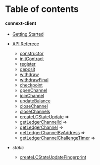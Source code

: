 # Table of contents

#### connext-client
* [Getting Started](start.md)


* [API Referece](api.md)
    * [constructor](api.md#new_Connext_new)
    * [initContract](api.md#Connext+initContract)
    * [register](api.md#Connext+register)
    * [deposit](api.md#Connext+deposit)
    * [withdraw](api.md#Connext+withdraw)
    * [withdrawFinal](api.md#Connext+withdrawFinal)
    * [checkpoint](api.md#Connext+checkpoint)
    * [openChannel](api.md#Connext+openChannel)
    * [joinChannel](api.md#Connext+joinChannel)
    * [updateBalance](api.md#Connext+updateBalance)
    * [closeChannel](api.md#Connext+closeChannel)
    * [closeChannels](api.md#Connext+closeChannels)
    * [createLCStateUpdate](api.md#Connext+createLCStateUpdate) ⇒
    * [getLedgerChannelId](api.md#Connext+getLedgerChannelId) ⇒
    * [getLedgerChannel](api.md#Connext+getLedgerChannel) ⇒
    * [getLedgerChannelByAddress](api.md#Connext+getLedgerChannelByAddress) ⇒
    * [getLedgerChannelChallengeTimer](api.md#Connext+getLedgerChannelChallengeTimer) ⇒
* _static_
    * [createLCStateUpdateFingerprint](api.md#Connext.createLCStateUpdateFingerprint)